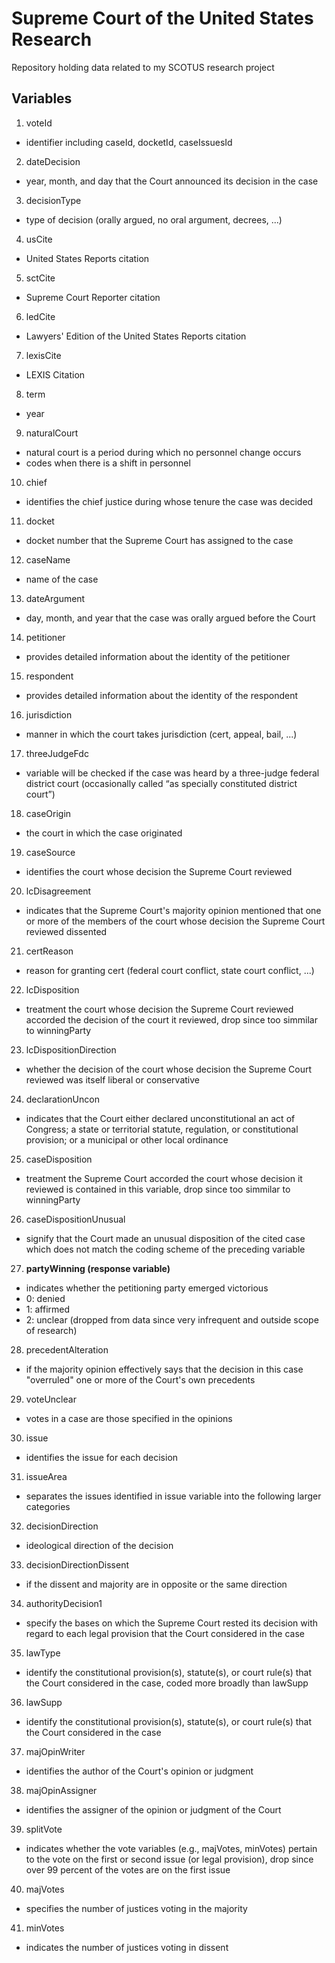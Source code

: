 # Supreme Court of the United States Research

Repository holding data related to my SCOTUS research project

## Variables
1. voteId
- identifier including caseId, docketId, caseIssuesId
2. dateDecision
- year, month, and day that the Court announced its decision in the case
3. decisionType
- type of decision (orally argued, no oral argument, decrees, ...)
4. usCite
- United States Reports citation
5. sctCite
- Supreme Court Reporter citation
6. ledCite
- Lawyers' Edition of the United States Reports citation
7. lexisCite
- LEXIS Citation
8. term
- year
9. naturalCourt
- natural court is a period during which no personnel change occurs
- codes when there is a shift in personnel
10. chief
- identifies the chief justice during whose tenure the case was decided
11. docket
- docket number that the Supreme Court has assigned to the case
12. caseName
- name of the case
13. dateArgument
- day, month, and year that the case was orally argued before the Court
14. petitioner
- provides detailed information about the identity of the petitioner
15. respondent
- provides detailed information about the identity of the respondent
16. jurisdiction
- manner in which the court takes jurisdiction (cert, appeal, bail, ...)
17. threeJudgeFdc
- variable will be checked if the case was heard by a three-judge federal district court (occasionally called “as specially constituted district court”)
18. caseOrigin
- the court in which the case originated
19. caseSource
- identifies the court whose decision the Supreme Court reviewed
20. lcDisagreement
- indicates that the Supreme Court's majority opinion mentioned that one or more of the members of the court whose decision the Supreme Court reviewed dissented
21. certReason
- reason for granting cert (federal court conflict, state court conflict, ...)
22. lcDisposition
- treatment the court whose decision the Supreme Court reviewed accorded the decision of the court it reviewed, drop since too simmilar to winningParty
23. lcDispositionDirection
- whether the decision of the court whose decision the Supreme Court reviewed was itself liberal or conservative
24. declarationUncon
- indicates that the Court either declared unconstitutional an act of Congress; a state or territorial statute, regulation, or constitutional provision; or a municipal or other local ordinance
25. caseDisposition
- treatment the Supreme Court accorded the court whose decision it reviewed is contained in this variable, drop since too simmilar to winningParty
26. caseDispositionUnusual
- signify that the Court made an unusual disposition of the cited case which does not match the coding scheme of the preceding variable
27. **partyWinning (response variable)**
- indicates whether the petitioning party emerged victorious
- 0: denied
- 1: affirmed
- 2: unclear (dropped from data since very infrequent and outside scope of research)
28. precedentAlteration
- if the majority opinion effectively says that the decision in this case "overruled" one or more of the Court's own precedents
29. voteUnclear
- votes in a case are those specified in the opinions
30. issue
- identifies the issue for each decision
31. issueArea
- separates the issues identified in issue variable into the following larger categories
32. decisionDirection
- ideological direction of the decision
33. decisionDirectionDissent
- if the dissent and majority are in opposite or the same direction
34. authorityDecision1
- specify the bases on which the Supreme Court rested its decision with regard to each legal provision that the Court considered in the case
35. lawType
- identify the constitutional provision(s), statute(s), or court rule(s) that the Court considered in the case, coded more broadly than lawSupp
36. lawSupp
- identify the constitutional provision(s), statute(s), or court rule(s) that the Court considered in the case
37. majOpinWriter
- identifies the author of the Court's opinion or judgment
38. majOpinAssigner
- identifies the assigner of the opinion or judgment of the Court
39. splitVote
-  indicates whether the vote variables (e.g., majVotes, minVotes) pertain to the vote on the first or second issue (or legal provision), drop since over 99 percent of the votes are on the first issue
40. majVotes
- specifies the number of justices voting in the majority
41. minVotes
- indicates the number of justices voting in dissent
